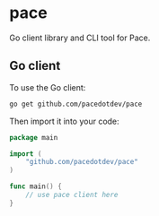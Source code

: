 # pace

Go client library and CLI tool for Pace.

## Go client

To use the Go client:

```bash
go get github.com/pacedotdev/pace
```

Then import it into your code:

```go
package main

import (
	"github.com/pacedotdev/pace"
)

func main() {
	// use pace client here
}
```
